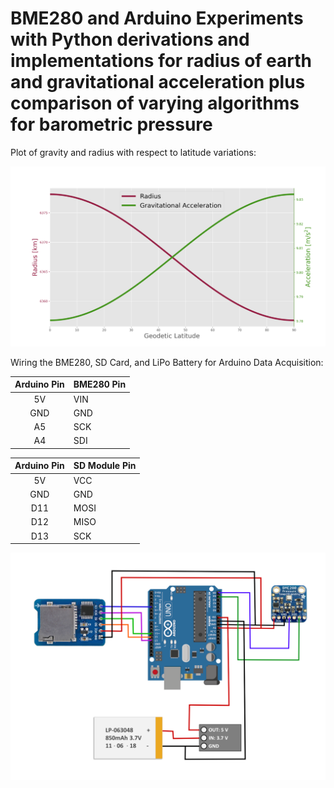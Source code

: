# BME280 and Arduino Experiments with Python derivations and implementations for radius of earth and gravitational acceleration plus comparison of varying algorithms for barometric pressure

Plot of gravity and radius with respect to latitude variations:

![Radius and gravitational acceleration as a function of latitude on earth](/radius_gravity_latitude.png)

Wiring the BME280, SD Card, and LiPo Battery for Arduino Data Acquisition:

| Arduino Pin  | BME280 Pin |
| :---: | :--- |
| 5V  | VIN |
| GND | GND |
| A5  | SCK |
| A4  | SDI |

| Arduino Pin  | SD Module Pin |
| :---: | :--- |
| 5V  | VCC  |
| GND | GND  |
| D11 | MOSI |
| D12 | MISO |
| D13 | SCK |

![bme280 wiring for arduino I2C communication](/bme280_arduino_sd_card.png)
